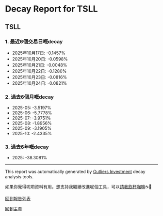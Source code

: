 # Decay Report for TSLL

## TSLL

### 1. 最近6個交易日嘅decay

- 2025年10月17日: -0.1457%
- 2025年10月20日: -0.0598%
- 2025年10月21日: -0.0048%
- 2025年10月22日: -0.1280%
- 2025年10月23日: -0.0816%
- 2025年10月24日: -0.0821%

### 2. 過去6個月嘅decay

- 2025-05: -3.5197%
- 2025-06: -5.7778%
- 2025-07: -3.9751%
- 2025-08: -1.8956%
- 2025-09: -3.1905%
- 2025-10: -2.4335%

### 3. 過去6年嘅decay

- 2025: -38.3081%

------------------------------
This report was automatically generated by [Outliers Investment](https://outliersecon.github.io/Outliers-Investment/) decay analysis tools.

如果你覺得呢啲資料有用，想支持我繼續改進呢個工具，可以[請我飲杯咖啡](https://buymeacoffee.com/outliersecon)☕🙏

[回到報告列表](https://outliersecon.github.io/Outliers-Investment/reports/reports_public)

[回到主頁](https://outliersecon.github.io/Outliers-Investment/)